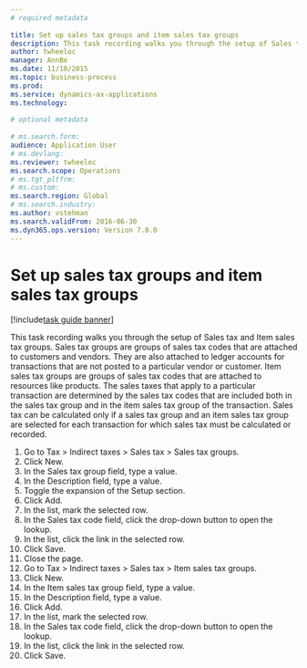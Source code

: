 ```yaml
--- 
# required metadata 
 
title: Set up sales tax groups and item sales tax groups
description: This task recording walks you through the setup of Sales tax and Item sales tax groups. 
author: twheeloc
manager: AnnBe 
ms.date: 11/10/2015
ms.topic: business-process 
ms.prod:  
ms.service: dynamics-ax-applications 
ms.technology:  
 
# optional metadata 
 
# ms.search.form:   
audience: Application User 
# ms.devlang:  
ms.reviewer: twheeloc
ms.search.scope: Operations 
# ms.tgt_pltfrm:  
# ms.custom:  
ms.search.region: Global
# ms.search.industry: 
ms.author: vstehman
ms.search.validFrom: 2016-06-30 
ms.dyn365.ops.version: Version 7.0.0 
---
```

# Set up sales tax groups and item sales tax groups

[!include[task guide banner](../../includes/task-guide-banner.md)]

This task recording walks you through the setup of Sales tax and Item sales tax groups. Sales tax groups are groups of sales tax codes that are attached to customers and vendors. They are also attached to ledger accounts for transactions that are not posted to a particular vendor or customer.  Item sales tax groups are groups of sales tax codes that are attached to resources like products.  The sales taxes that apply to a particular transaction are determined by the sales tax codes that are included both in the sales tax group and in the item sales tax group of the transaction.  Sales tax can be calculated only if a sales tax group and an item sales tax group are selected for each transaction for which sales tax must be calculated or recorded.  

1. Go to Tax > Indirect taxes > Sales tax > Sales tax groups.
2. Click New.
3. In the Sales tax group field, type a value.
4. In the Description field, type a value.
5. Toggle the expansion of the Setup section.
6. Click Add.
7. In the list, mark the selected row.
8. In the Sales tax code field, click the drop-down button to open the lookup.
9. In the list, click the link in the selected row.
10. Click Save.
11. Close the page.
12. Go to Tax > Indirect taxes > Sales tax > Item sales tax groups.
13. Click New.
14. In the Item sales tax group field, type a value.
15. In the Description field, type a value.
16. Click Add.
17. In the list, mark the selected row.
18. In the Sales tax code field, click the drop-down button to open the lookup.
19. In the list, click the link in the selected row.
20. Click Save.

